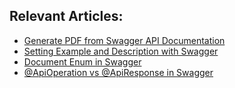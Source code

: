 ## Relevant Articles:

- [Generate PDF from Swagger API Documentation](https://www.baeldung.com/swagger-generate-pdf)
- [Setting Example and Description with Swagger](https://www.baeldung.com/swagger-set-example-description)
- [Document Enum in Swagger](https://www.baeldung.com/swagger-enum)
- [@ApiOperation vs @ApiResponse in Swagger](https://www.baeldung.com/swagger-apioperation-vs-apiresponse)

